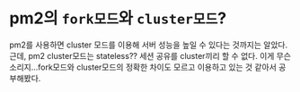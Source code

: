 # pm2의 `fork모드`와 `cluster모드`?

pm2를 사용하면 cluster 모드를 이용해 서버 성능을 높일 수 있다는 것까지는 알았다.
</br>
근데, pm2 cluster모드는 stateless?? 세션 공유를 cluster끼리 할 수 없다.
이게 무슨 소리지...fork모드와 cluster모드의 정확한 차이도 모르고 이용하고 있는 것 같아서 공부해봤다.
